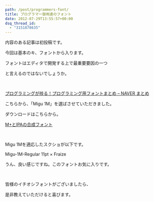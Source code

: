 ```yaml
---
path: /post/programmers-font/
title: プログラマー御用達のフォント
date: 2012-07-29T13:55:57+00:00
dsq_thread_id:
  - "3151878635"
---
```

内容のある記事は初投稿です。

今回は基本のキ、フォントから入ります。

フォントはエディタで開発する上で最重要要因の一つ

と言えるのではないでしょうか。

&nbsp;

[プログラミングが捗る！プログラミング用フォントまとめ &#8211; NAVER まとめ](http://matome.naver.jp/odai/2133291994190166801)

こちらから、「Migu 1M」を選ばさせていただきました。

<!--more-->

ダウンロードはこちらから。

<a href="http://mix-mplus-ipa.sourceforge.jp/" target="_blank">M+とIPAの合成フォント</a>

&nbsp;

Migu 1Mを適応したスクショが以下です。

Migu-1M-Regular 11pt × Fraize

うん、良い感じですね。このフォントお気に入りです。

&nbsp;

皆様のイチオシフォントがございましたら、

是非教えていただけると喜びます。
  
<!-- Quick Adsense WordPress Plugin: http://quicksense.net/ -->

<div style="float:none;margin:30px 0 30px 0;text-align:center;">
  <br /> <!-- article-footer -->
  
  <br /> <ins class="adsbygoogle"
     style="display:block"
     data-ad-client="ca-pub-7627436148097691"
     data-ad-slot="3077393762"
     data-ad-format="auto"></ins><br />
</div>

<div style="font-size:0px;height:0px;line-height:0px;margin:0;padding:0;clear:both">
</div>